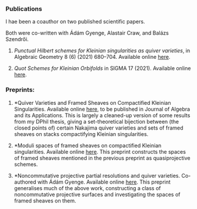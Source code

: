 ### Publications

I hae been a coauthor on two published scientific papers.

Both were co-written with Ádám Gyenge, Alastair Craw, and Balázs Szendrői.

1. *Punctual Hilbert schemes for Kleinian singularities as quiver varieties*, in Algebraic Geometry 8 (6) (2021) 680–704. Available online [here](http://content.algebraicgeometry.nl/2021-6/2021-6-021.pdf).

2. *Quot Schemes for Kleinian Orbifolds* in SIGMA 17 (2021). Available online [here](http://sigma-journal.com/2021/099/sigma21-099.pdf).

### Preprints:

1. *Quiver Varieties and Framed Sheaves on Compactified Kleinian Singularities. Available online [here](https://arxiv.org/pdf/2306.09054), to be published in Journal of Algebra and its Applications.
This is largely a cleaned-up version of some results from my DPhil thesis, giving a set-theoretical bijection between (the closed points of) certain Nakajima quiver varieties and sets of framed sheaves on stacks compactifying Kleinian singularities.

2. *Moduli spaces of framed sheaves on compactified Kleinian singularities. Available online [here](https://arxiv.org/abs/2312.05960).
This preprint constructs the spaces of framed sheaves mentioned in the previous preprint as quasiprojective schemes.

3.  *Noncommutative projective partial resolutions and quiver varieties. Co-authored with Ádám Gyenge. Available online [here](https://arxiv.org/abs/2406.00709).
This preprint generalises much of the above work, constructing a class of noncommutative projective surfaces and investigating the spaces of framed sheaves on them.